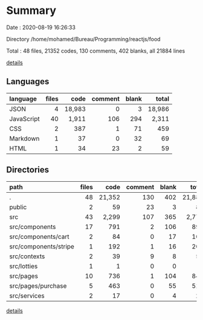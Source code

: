 # Summary

Date : 2020-08-19 16:26:33

Directory /home/mohamed/Bureau/Programming/reactjs/food

Total : 48 files,  21352 codes, 130 comments, 402 blanks, all 21884 lines

[details](details.md)

## Languages
| language | files | code | comment | blank | total |
| :--- | ---: | ---: | ---: | ---: | ---: |
| JSON | 4 | 18,983 | 0 | 3 | 18,986 |
| JavaScript | 40 | 1,911 | 106 | 294 | 2,311 |
| CSS | 2 | 387 | 1 | 71 | 459 |
| Markdown | 1 | 37 | 0 | 32 | 69 |
| HTML | 1 | 34 | 23 | 2 | 59 |

## Directories
| path | files | code | comment | blank | total |
| :--- | ---: | ---: | ---: | ---: | ---: |
| . | 48 | 21,352 | 130 | 402 | 21,884 |
| public | 2 | 59 | 23 | 3 | 85 |
| src | 43 | 2,299 | 107 | 365 | 2,771 |
| src/components | 17 | 791 | 2 | 106 | 899 |
| src/components/cart | 2 | 84 | 0 | 17 | 101 |
| src/components/stripe | 1 | 192 | 1 | 16 | 209 |
| src/contexts | 2 | 39 | 9 | 8 | 56 |
| src/lotties | 1 | 1 | 0 | 0 | 1 |
| src/pages | 10 | 736 | 1 | 104 | 841 |
| src/pages/purchase | 5 | 463 | 0 | 55 | 518 |
| src/services | 2 | 17 | 0 | 4 | 21 |

[details](details.md)